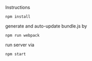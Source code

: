Instructions

  `npm install`

generate and auto-update bundle.js by

  `npm run webpack`

run server via

  `npm start`
